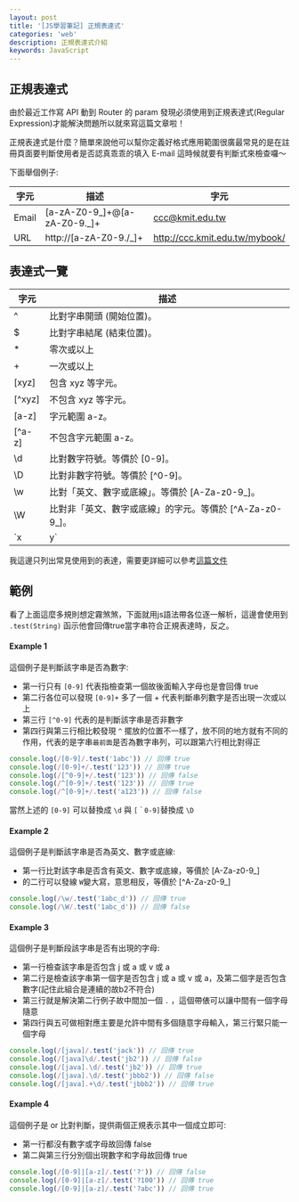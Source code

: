 ```yaml
---
layout: post
title: '[JS學習筆記] 正規表達式'
categories: 'web'
description: 正規表達式介紹
keywords: JavaScript
---
```


## 正規表達式
由於最近工作寫 API 動到 Router 的 param 發現必須使用到正規表達式(Regular Expression)才能解決問題所以就來寫這篇文章啦！

正規表達式是什麼？簡單來說他可以幫你定義好格式應用範圍很廣最常見的是在註冊頁面要判斷使用者是否認真乖乖的填入 E-mail 這時候就要有判斷式來檢查囉～

下面舉個例子:

| 字元      | 描述        | 字元                 
|----------|-------------|-------------|
Email	|[a-zA-Z0-9_]+@[a-zA-Z0-9._]+	|ccc@kmit.edu.tw
URL	|http://[a-zA-Z0-9./_]+	|http://ccc.kmit.edu.tw/mybook/

## 表達式一覽

| 字元           | 描述                   
|---------------|------------------|
   ^	     |比對字串開頭 (開始位置)。
   $	     |比對字串結尾 (結束位置)。
   *	     |零次或以上
   +	     |一次或以上
  [xyz]	   |包含 xyz 等字元。
  [^xyz]   |不包含 xyz 等字元。
  [a-z]	   |字元範圍 a-z。
  [^a-z]	 |不包含字元範圍 a-z。
  \d	     |比對數字符號。等價於 [0-9]。
  \D	     |比對非數字符號。等價於 [^0-9]。
  \w	     |比對「英文、數字或底線」。等價於 [A-Za-z0-9_]。
  \W	     |比對非「英文、數字或底線」的字元。等價於 [^A-Za-z0-9_]。
  `x|y`    |比對 x 或 y。

我這邊只列出常見使用到的表達，需要更詳細可以參考[這篇文件](https://developer.mozilla.org/zh-TW/docs/Web/JavaScript/Guide/Regular_Expressions)


## 範例
看了上面這麼多規則想定霧煞煞，下面就用js語法帶各位逐一解析，這邊會使用到 `.test(String)` 函示他會回傳true當字串符合正規表達時，反之。

#### Example 1

這個例子是判斷該字串是否為數字:
- 第一行只有 `[0-9]` 代表指檢查第一個故後面輸入字母也是會回傳 true
- 第二行各位可以發現 `[0-9]+` 多了一個 + 代表判斷串列數字是否出現一次或以上
- 第三行 `[^0-9]` 代表的是判斷該字串是否非數字
- 第四行與第三行相比較發現 `^` 擺放的位置不一樣了，放不同的地方就有不同的作用，代表的是字串`最前面`是否為數字串列，可以跟第六行相比對得正

```js
console.log(/[0-9]/.test('1abc')) // 回傳 true
console.log(/[0-9]+/.test('123')) // 回傳 true
console.log(/[^0-9]+/.test('123')) // 回傳 false
console.log(/^[0-9]+/.test('123')) // 回傳 true
console.log(/^[0-9]+/.test('a123')) // 回傳 false 
```
當然上述的 `[0-9]` 可以替換成 `\d` 與 `[＾0-9]`替換成 `\D`

#### Example 2

這個例子是判斷該字串是否為英文、數字或底線:
- 第一行比對該字串是否含有英文、數字或底線，等價於 [A-Za-z0-9_]
- 的二行可以發線 `W`變大寫，意思相反，等價於 [^A-Za-z0-9_]

```js
console.log(/\w/.test('1abc_d')) // 回傳 true
console.log(/\W/.test('1abc_d')) // 回傳 false
```

#### Example 3

這個例子是判斷段該字串是否有出現的字母:
- 第一行檢查該字串是否包含 j 或 a 或 v 或 a
- 第二行是檢查該字串第一個字是否包含 j 或 a 或 v 或 a，及第二個字是否包含數字(記住此組合是連續的故b2不符合)
- 第三行就是解決第二行例子故中間加一個 `.` ，這個帶俵可以讓中間有一個字母隨意
- 第四行與五可做相對應主要是允許中間有多個隨意字母輸入，第三行緊只能一個字母

```js
console.log(/[java]/.test('jack')) // 回傳 true
console.log(/[java]\d/.test('jb2')) // 回傳 false
console.log(/[java].\d/.test('jb2')) // 回傳 true
console.log(/[java].\d/.test('jbbb2')) // 回傳 false
console.log(/[java].+\d/.test('jbbb2')) // 回傳 true
```

#### Example 4

這個例子是 or 比對判斷，提供兩個正規表示其中一個成立即可:
- 第一行都沒有數字或字母故回傳 false
- 第二與第三行分別個出現數字和字母故回傳 true

```js
console.log(/[0-9]|[a-z]/.test('?')) // 回傳 false
console.log(/[0-9]|[a-z]/.test('?100')) // 回傳 true
console.log(/[0-9]|[a-z]/.test('?abc')) // 回傳 true
```
